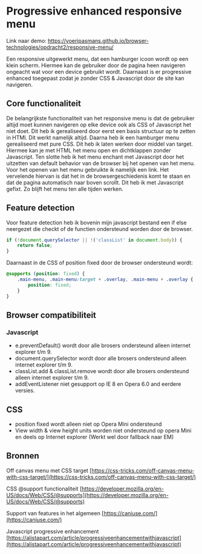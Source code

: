 # Progressive enhanced responsive menu

Link naar demo: https://yoeripasmans.github.io/browser-technologies/opdracht2/responsive-menu/

Een responsive uitgewerkt menu, dat een hamburger icoon wordt op een klein scherm. Hiermee kan de gebruiker door de pagina heen navigeren ongeacht wat voor een device gebruikt wordt. Daarnaast is er progressive enhanced toegepast zodat je zonder CSS & Javascript door de site kan navigeren.

## Core functionaliteit

De belangrijkste functionaliteit van het responsive menu is dat de gebruiker altijd moet kunnen navigeren op elke device ook als CSS of Javascript het niet doet. Dit heb ik gerealiseerd door eerst een basis structuur op te zetten in HTMl. Dit werkt namelijk altijd. Daarna heb ik een hamburger menu gerealiseerd met pure CSS. Dit heb ik laten werken door middel van target. Hiermee kan je met HTML het menu open en dichtklappen zonder Javascript. Ten slotte heb ik het menu enchant met Javascript door het uitzetten van default behavior van de browser bij het openen van het menu. Voor het openen van het menu gebruikte ik namelijk een link. Het vervelende hiervan is dat het in de browsergeschiedenis komt te staan en dat de pagina automatisch naar boven scrollt. Dit heb ik met Javascript gefixt. Zo blijft het menu ten alle tijden werken.

## Feature detection

Voor feature detection heb ik bovenin mijn javascript bestand een if else neergezet die checkt of de functien ondersteund worden door de browser.

```javascript
if (!document.querySelector || !('classList' in document.body)) {
	return false;
}
```
Daarnaast in de CSS of position fixed door de browser ondersteund wordt:

```CSS
@supports (position: fixed) {
    .main-menu, .main-menu:target + .overlay, .main-menu + .overlay {
        position: fixed;
    }
}
```

## Browser compatibiliteit

### Javascript
- e.preventDefault() wordt door alle brosers ondersteund alleen internet explorer t/m 9.
- document.querySelector wordt door alle brosers ondersteund alleen internet explorer t/m 9.
- classList.add & classList.remove wordt door alle brosers ondersteund alleen internet explorer t/m 9.
- addEventListener niet gesupport op IE 8 en Opera 6.0 and eerdere versies.

## CSS
- position fixed wordt alleen niet op Opera Mini ondersteund
- View width & view height units worden niet ondersteund op opera Mini en deels op Internet explorer (Werkt wel door fallback naar EM)

## Bronnen

Off canvas menu met CSS target
[https://css-tricks.com/off-canvas-menu-with-css-target/](https://css-tricks.com/off-canvas-menu-with-css-target/)

CSS @support functionaliteit
[https://developer.mozilla.org/en-US/docs/Web/CSS/@supports](https://developer.mozilla.org/en-US/docs/Web/CSS/@supports)

Support van features in het algemeen
[https://caniuse.com/](https://caniuse.com/)

Javascript progressive enhancement
[https://alistapart.com/article/progressiveenhancementwithjavascript](https://alistapart.com/article/progressiveenhancementwithjavascript)
